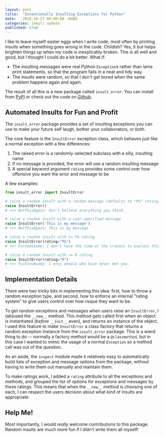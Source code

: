 ```yaml
---
layout: post
title:  "Intentionally Insulting Exceptions for Python"
date:   2018-10-27 00:00:00 -0400
categories: jekyll update
published: true 
---
```


I like to leave myself easter eggs when I write code, most often by printing
insults when something goes wrong in the code. Childish? Yes, it but helps
brighten things up when my code is inexplicably broken. This is all well and
good, but I thought I could do a bit better. What if:

+ The insulting messages were real Python `Exception`s rather than lame print
  statements, so that the program fails in a neat and tidy way.
+ The insults were random, so that I don't get bored when the same problem
  happens again and again.

The result of all this is a new package called `insult_error`. You can install
from [PyPI](https://pypi.org/project/insult-error/) or check out the code on
[Github](https://github.com/keithfma/insult_error).

## Automated Insults for Fun and Profit

The `insult_error` package provides a set of insulting exceptions you can use
to make your future self laugh, bother your collaborators, or both.

The core feature is the `InsultError` exception class, which behaves just like
a normal exception with a few differences:
1. The raised error is a randomly-selected subclass with a silly, insulting name
2. If no message is provided, the error will use a random insulting message
3. A special keyword argument `rating` provides some control over how offensive
   you want the error and message to be

A few examples:

```python
from insult_error import InsultError

# raise a random insult with a random message (defaults to "PG" rating)
raise InsultError()
# >>> NotThisAgain: Don't believe everything you think.

# raise a random insult with a user-specified message
raise InsultError('This is my message')
# >>> NotThisAgain: This is my message

# raise a random insult with <= PG rating
raise InsultError(rating="PG")
# >>> ForGodsSake: I don’t have the time or the crayons to explain this to you.

# raise a random insult with <= R rating
raise InsultError(rating="R")
# >>> FuckYouBuddy: I envy people who have never met you.
```

## Implementation Details

There were two tricky bits in implementing this idea: first, how to throw a
random exception type, and second, how to enforce an internal "rating system"
to give users control over how risque they want to be.

To get random exceptions and messages when users raise an `InsultError`, I
(ab)used the `__new__` method. This method gets called first when an object is
instantiated (*before* `__init__` even), and returns an instance of the object.
I used this feature to make `InsultError` a class factory that returns a random
exception instance from the `insult_error` package. This is a wierd thing to do
-- normally a factory method would be a `@classmethod`, but in this case I
wanted to mimic the usage of a normal `Exception` so a method call was out of
the question.

As an aside, the `inspect` module made it relatively easy to automatically
build lists of exception and message options from the package, without having
to write them out manually and maintain them. 

To make ratings work, I added a `rating` attribute to all the exceptions and
methods, and grouped the list of options for exceptions and messages by these
ratings. This means that when the `__new__` method is choosing one of each, I
can respect the users decision about what kind of insults are appropriate. 

## Help Me!

Most importantly, I would *really* welcome contributions to this package.
Random insults are much more fun if I didn't write them all myself!
